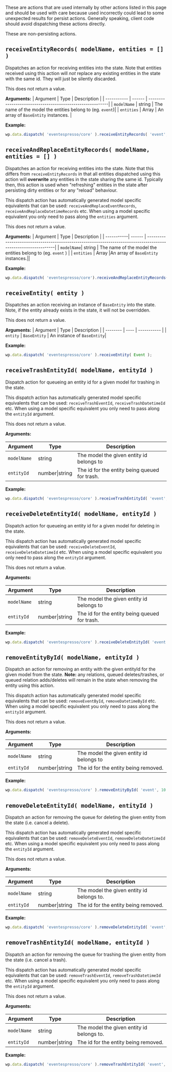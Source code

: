 These are actions that are used internally by other actions listed in this page and should be used with care because used incorrectly could lead to some unexpected results for persist actions.  Generally speaking, client code should avoid dispatching these actions directly.

These are non-persisting actions.

## `receiveEntityRecords( modelName, entities = [] )`

Dispatches an action for receiving entities into the state.  Note that entities received using this action will _not_ replace any existing entities in the state with the same id.  They will just be silently discarded.

This does not return a value.

**Arguments:**
| Argument    | Type   | Description                                               |
| ----------- | ------ | ----------------------------------------------------------|
| `modelName` | string | The name of the model the entities belong to (eg. `event`)|
| `entities`  | Array  | An array of `BaseEntity` instances.                       |

**Example:**
```js
wp.data.dispatch( 'eventespresso/core' ).receiveEntityRecords( 'event', [ EventA, EventB] );
```
## `receiveAndReplaceEntityRecords( modelName, entities = [] )`
Dispatches an action for receiving entities into the state.  Note that this differs from `receiveEntityRecords` in that all entities dispatched using this action will **overwrite** any entities in the state sharing the same id.  Typically then, this action is used when  "refreshing" entities in the state after persisting dirty entities or for any "reload" behaviour.

This dispatch action has automatically generated model specific equivalents that can be used: `receiveAndReplaceEventRecords`, `receiveAndReplaceDatetimeRecords` etc.  When using a model specific equivalent you only need to pass along the `entities` argument.

This does not return a value.

**Arguments:**
| Argument   | Type   | Description                                                                                                    |
| -----------| ------ | ---------------------------------------------------------------------------------------------------------------|
| `modelName`| string | The name of the model the entities belong to (eg. `event` )                                                    |
| `entities` | Array |An array of `BaseEntity` instances.||

**Example:**
```js
wp.data.dispatch( 'eventespresso/core').receiveAndReplaceEntityRecords( 'event', [ EventA, EventB ] );
```

## `receiveEntity( entity )`
Dispatches an action receiving an instance of `BaseEntity` into the state.  Note, if the entity already exists in the state, it will not be overridden.

This does not return a value.

**Arguments:**
| Argument | Type | Description |
| -------- | ---- | ----------- |
| `entity`         | `BaseEntity`      | An instance of `BaseEntity`|

**Example:**
```js
wp.data.dispatch( 'eventespresso/core' ).receiveEntity( Event );
```

## `receiveTrashEntityId( modelName, entityId )`
Dispatch action for queueing an entity id for a given model for trashing in the state.

This dispatch action has automatically generated model specific equivalents that can be used: `receiveTrashEventId`, `receiveTrashDatetimeId` etc.  When using a model specific equivalent you only need to pass along the `entityId` argument.

This does not return a value.

**Arguments:**

| Argument    | Type   | Description                              |
| ----------- | ------ | ---------------------------------------- |
| `modelName` | string | The model the given entity id belongs to |
| `entityId`  | number\|string | The id for the entity being queued for trash.

**Example:**
```js
wp.data.dispatch( 'eventespresso/core' ).receiveTrashEntityId( 'event', 10 );
```

## `receiveDeleteEntityId( modelName, entityId )`
Dispatch action for queueing an entity id for a given model for deleting in the state.

This dispatch action has automatically generated model specific equivalents that can be used: `receiveDeleteEventId`, `receiveDeleteDatetimeId` etc.  When using a model specific equivalent you only need to pass along the `entityId` argument.

This does not return a value.

**Arguments:**

| Argument    | Type   | Description                              |
| ----------- | ------ | ---------------------------------------- |
| `modelName` | string | The model the given entity id belongs to |
| `entityId`  | number\|string | The id for the entity being queued for trash.

**Example:**
```js
wp.data.dispatch( 'eventespresso/core' ).receiveDeleteEntityId( 'event', 10 );
```

## `removeEntityById( modelName, entityId )`
Dispatch an action for removing an entity with the given entityId for the given model from the state.  **Note:** any relations, queued deletes/trashes, or queued relation adds/deletes will remain in the state when removing the entity using this action.

This dispatch action has automatically generated model specific equivalents that can be used: `removeEventById`, `removeDatetimeById` etc.  When using a model specific equivalent you only need to pass along the `entityId` argument.

This does not return a value.

**Arguments:**

| Argument    | Type   |Description                             |
| ----------- | ------ |----------------------------------------|
| `modelName` | string |The model the given entity id belongs to|
| `entityId`  | number\|string | The id for the entity being removed.                                 |

**Example:**
```js
wp.data.dispatch( 'eventespresso/core' ).removeEntityById( 'event', 10 );
```

## `removeDeleteEntityId( modelName, entityId )`
Dispatch an action for removing the queue for deleting the given entity from the state (i.e. cancel a delete).

This dispatch action has automatically generated model specific equivalents that can be used: `removeDeleteEventId`, `removeDeleteDatetimeId` etc.  When using a model specific equivalent you only need to pass along the `entityId` argument.

This does not return a value.

**Arguments:**

| Argument    | Type    | Description                               |
| ----------- | ------- | ----------------------------------------- |
| `modelName` | string  | The model the given entity id belongs to. |
| `entityId`  | number\|string | The id for the entity being removed.                                           |

**Example:**
```js
wp.data.dispatch( 'eventespresso/core' ).removeDeleteEntityId( 'event', 10 );
```

## `removeTrashEntityId( modelName, entityId )`
Dispatch an action for removing the queue for trashing the given entity from the state (i.e. cancel a trash).

This dispatch action has automatically generated model specific equivalents that can be used: `removeTrashEventId`, `removeTrashDatetimeId` etc.  When using a model specific equivalent you only need to pass along the `entityId` argument.

This does not return a value.

**Arguments:**

| Argument    | Type    | Description                               |
| ----------- | ------- | ----------------------------------------- |
| `modelName` | string  | The model the given entity id belongs to. |
| `entityId`  | number\|string | The id for the entity being removed.                                           |

**Example:**
```js
wp.data.dispatch( 'eventespresso/core' ).removeTrashEntityId( 'event', 10 );
```